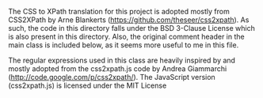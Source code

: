 The CSS to XPath translation for this project is adopted mostly from CSS2XPath by Arne Blankerts (https://github.com/theseer/css2xpath). As such, the code in this directory falls under the BSD 3-Clause License which is also present in this directory. Also, the original comment header in the main class is included below, as it seems more useful to me in this file.

The regular expressions used in this class are heavily inspired by and mostly adopted from the css2xpath.js code by Andrea Giammarchi (http://code.google.com/p/css2xpath/). The JavaScript version (css2xpath.js) is licensed under the MIT License
